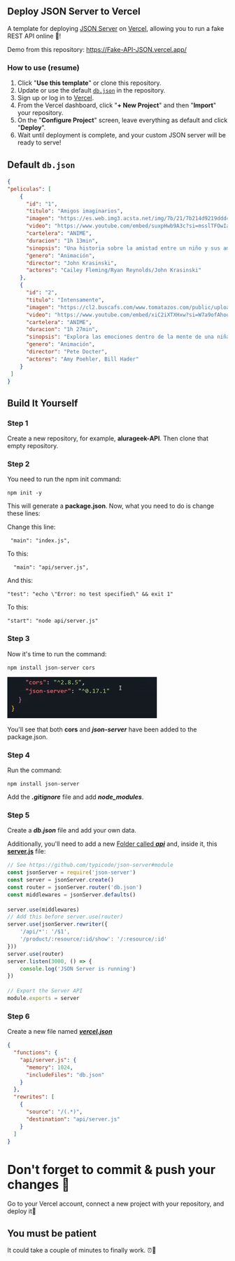 ## Deploy JSON Server to Vercel

A template for deploying [JSON Server](https://github.com/typicode/json-server) on [Vercel](https://vercel.com), allowing you to run a fake REST API online 🐣!

Demo from this repository: 
https://Fake-API-JSON.vercel.app/
### How to use (resume)

1. Click "**Use this template**" or clone this repository.
2. Update or use the default [`db.json`](./db.json) in the repository.
3. Sign up or log in to [Vercel](https://vercel.com).
4. From the Vercel dashboard, click "**+ New Project**" and then "**Import**" your repository.
5. On the "**Configure Project**" screen, leave everything as default and click "**Deploy**".
6. Wait until deployment is complete, and your custom JSON server will be ready to serve!

## Default `db.json`

```json
{
"peliculas": [
    {
      "id": "1",
      "titulo": "Amigos imaginarios",
      "imagen": "https://es.web.img3.acsta.net/img/7b/21/7b214d9219ddd473eb8e1e844408b0f8.jpeg",
      "video": "https://www.youtube.com/embed/suxpHwb9A3c?si=msslTFOwIaRx333q",
      "cartelera": "ANIME",
      "duracion": "1h 13min",
      "sinopsis": "Una historia sobre la amistad entre un niño y sus amigos imaginarios.",
      "genero": "Animación",
      "director": "John Krasinski",
      "actores": "Cailey Fleming/Ryan Reynolds/John Krasinski"
    },
    {
      "id": "2",
      "titulo": "Intensamente",
      "imagen": "https://cl2.buscafs.com/www.tomatazos.com/public/uploads/images/440141/440141.jpg",
      "video": "https://www.youtube.com/embed/xiC2iXTXHxw?si=W7a9ofAhooHb4SSi",
      "cartelera": "ANIME",
      "duracion": "1h 27min",
      "sinopsis": "Explora las emociones dentro de la mente de una niña.",
      "genero": "Animación",
      "director": "Pete Docter",
      "actores": "Amy Poehler, Bill Hader"
    }
 ]
}
```

## Build It Yourself

### Step 1

Create a new repository, for example, **alurageek-API**. Then clone that empty repository.

### Step 2

You need to run the npm init command:
```
npm init -y
```

This will generate a **package.json**. Now, what you need to do is change these lines:

Change this line:
``` 
 "main": "index.js",
```

To this:

```
  "main": "api/server.js",
```

And this:

```
"test": "echo \"Error: no test specified\" && exit 1"
```

To this:

```
"start": "node api/server.js"
```

### Step 3

Now it's time to run the command:

```
npm install json-server cors
```

![Alt text](image.png)

You'll see that both **cors** and ***json-server*** have been added to the package.json.

### Step 4

Run the command:
```
npm install json-server
```

Add the ***.gitignore*** file and add ***node_modules***.

### Step 5

Create a ***db.json*** file and add your own data.

Additionally, you'll need to add a new [Folder called ***api***](./api/)  and, inside it, this [**server.js**](./api/server.js) file:

```javascript
// See https://github.com/typicode/json-server#module
const jsonServer = require('json-server')
const server = jsonServer.create()
const router = jsonServer.router('db.json')
const middlewares = jsonServer.defaults()

server.use(middlewares)
// Add this before server.use(router)
server.use(jsonServer.rewriter({
    '/api/*': '/$1',
    '/product/:resource/:id/show': '/:resource/:id'
}))
server.use(router)
server.listen(3000, () => {
    console.log('JSON Server is running')
})

// Export the Server API
module.exports = server
```

### Step 6

Create a new file named [***vercel.json***](./vercel.json)

```json
{
  "functions": {
    "api/server.js": {
      "memory": 1024,
      "includeFiles": "db.json"
    }
  },
  "rewrites": [
    {
      "source": "/(.*)",
      "destination": "api/server.js"
    }
  ]
}
```

# Don't forget to commit & push your changes 🐣

Go to your Vercel account, connect a new project with your repository, and deploy it💙

## You must be patient

It could take a couple of minutes to finally work. ⏰🥹



